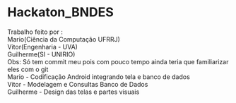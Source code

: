 # Hackaton_BNDES
Trabalho feito por : <br/>
Mario(Ciência da Computação UFRRJ)<br/>
Vitor(Engenharia - UVA)<br/>
Guilherme(SI - UNIRIO)<br/>
Obs: Só tem commit meu pois com pouco tempo ainda teria que familiarizar eles com o git<br/>
Mario - Codificação Android integrando tela e banco de dados<br/>
Vitor - Modelagem e Consultas Banco de Dados<br/>
Guilherme - Design das telas e partes visuais<br/>
<br/>
